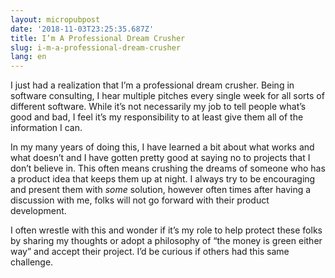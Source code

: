 ```yaml
---
layout: micropubpost
date: '2018-11-03T23:25:35.687Z'
title: I’m A Professional Dream Crusher
slug: i-m-a-professional-dream-crusher
lang: en
---
```

I just had a realization that I’m a professional dream crusher. Being in software consulting, I hear multiple pitches every single week for all sorts of different software. While it’s not necessarily my job to tell people what’s good and bad, I feel it’s my responsibility to at least give them all of the information I can.

In my many years of doing this, I have learned a bit about what works and what doesn’t and I have gotten pretty good at saying no to projects that I don’t believe in. This often means crushing the dreams of someone who has a product idea that keeps them up at night. I always try to be encouraging and present them with _some_ solution, however often times after having a discussion with me, folks will not go forward with their product development.

I often wrestle with this and wonder if it’s my role to help protect these folks by sharing my thoughts or adopt a philosophy of “the money is green either way” and accept their project. I’d be curious if others had this same challenge. 
